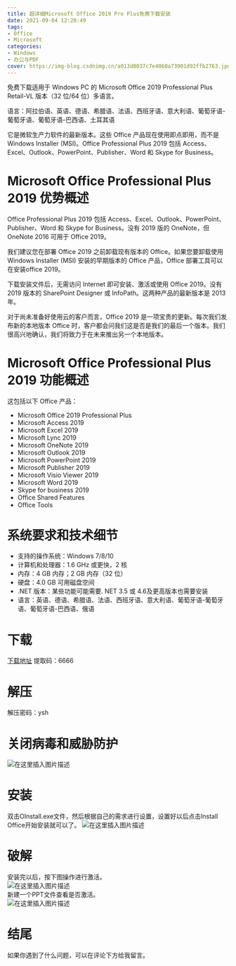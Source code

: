 ```yaml
---
title: 超详细Microsoft Office 2019 Pro Plus免费下载安装
date: 2021-09-04 12:20:49
tags:
- Office
- Microsoft
categories:
- Windows 
- 办公与PDF
cover: https://img-blog.csdnimg.cn/a013d8037c7e4060a73901d92ffb2763.jpg
---
```


免费下载适用于 Windows PC 的 Microsoft Office 2019 Professional Plus Retail-VL 版本（32 位/64 位）多语言。

语言：阿拉伯语、英语、德语、希腊语、法语、西班牙语、意大利语、葡萄牙语-葡萄牙语、葡萄牙语-巴西语、土耳其语

它是微软生产力软件的最新版本。这些 Office 产品现在使用即点即用，而不是 Windows Installer (MSI)。Office Professional Plus 2019 包括 Access、Excel、Outlook、PowerPoint、Publisher、Word 和 Skype for Business。

# Microsoft Office Professional Plus 2019 优势概述
Office Professional Plus 2019 包括 Access、Excel、Outlook、PowerPoint、Publisher、Word 和 Skype for Business。没有 2019 版的 OneNote，但 OneNote 2016 可用于 Office 2019。

我们建议您在部署 Office 2019 之前卸载现有版本的 Office。如果您要卸载使用 Windows Installer (MSI) 安装的早期版本的 Office 产品，Office 部署工具可以在安装office 2019。

下载安装文件后，无需访问 Internet 即可安装、激活或使用 Office 2019。没有 2019 版本的 SharePoint Designer 或 InfoPath。这两种产品的最新版本是 2013 年。

对于尚未准备好使用云的客户而言，Office 2019 是一项宝贵的更新。每次我们发布新的本地版本 Office 时，客户都会问我们这是否是我们的最后一个版本。我们很高兴地确认，我们将致力于在未来推出另一个本地版本。

# Microsoft Office Professional Plus 2019 功能概述
这包括以下 Office 产品：

- Microsoft Office 2019 Professional Plus
- Microsoft Access 2019
- Microsoft Excel 2019
- Microsoft Lync 2019
- Microsoft OneNote 2019
- Microsoft Outlook 2019
- Microsoft PowerPoint 2019
- Microsoft Publisher 2019
- Microsoft Visio Viewer 2019
- Microsoft Word 2019
- Skype for business 2019
- Office Shared Features
- Office Tools

# 系统要求和技术细节
- 支持的操作系统：Windows 7/8/10
- 计算机和处理器：1.6 GHz 或更快，2 核
- 内存：4 GB 内存；2 GB 内存（32 位）
- 硬盘：4.0 GB 可用磁盘空间
- .NET 版本：某些功能可能需要. NET 3.5 或 4.6及更高版本也需要安装
- 语言：英语、德语、希腊语、法语、西班牙语、意大利语、葡萄牙语-葡萄牙语、葡萄牙语-巴西语、俄语

# 下载
[下载地址](https://pan.baidu.com/s/1R_pT7JMcTj3fCJPBPNx8pg)
提取码：6666

# 解压
解压密码：ysh

# 关闭病毒和威胁防护
![在这里插入图片描述](https://img-blog.csdnimg.cn/000b6e5c74f14b5db954574cb8881835.png)

# 安装
双击OInstall.exe文件，然后根据自己的需求进行设置，设置好以后点击Install Office开始安装就可以了。
![在这里插入图片描述](https://img-blog.csdnimg.cn/a0029025c0c84e199e1a3fc1dcf7f973.png)

# 破解
安装完以后，按下图操作进行激活。   
![在这里插入图片描述](https://img-blog.csdnimg.cn/743e289e76694c859216853dadae2d4e.png)   
新建一个PPT文件查看是否激活。   
![在这里插入图片描述](https://img-blog.csdnimg.cn/5b53e3ccc65846c79cd9a5ff95b73ddc.png)   

# 结尾
如果你遇到了什么问题，可以在评论下方给我留言。
